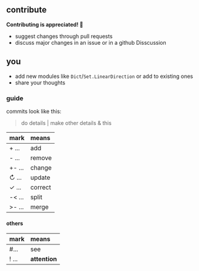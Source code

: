## contribute

**Contributing is appreciated! 💙**

- suggest changes through pull requests
- discuss major changes in an issue or in a github Disscussion

## you

- add new modules like `Dict`/`Set.LinearDirection` or add to existing ones
- share your thoughts

### guide

commits look like this:
> do details | make other details & this

| mark     | means   |
| :------- | :------ |
| + ...    | add     |
| - ...    | remove  |
| +- ...   | change  |
| ↻ ...    | update  |
| ✓ ...    | correct |
| -< ...   | split   |
| >- ...   | merge   |

#### others
| mark        | means         |
| :---------- | :------------ |
| #...        | see           |
| ! ...       | **attention** |
